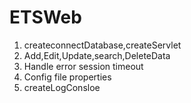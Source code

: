 # ETSWeb
1. createconnectDatabase,createServlet
2. Add,Edit,Update,search,DeleteData
3. Handle error session timeout
4. Config file properties
5. createLogConsloe
